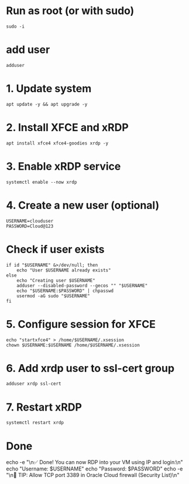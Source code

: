 # Run as root (or with sudo)
```
sudo -i
```
# add user 
```
adduser
```


# 1. Update system
```
apt update -y && apt upgrade -y
```

# 2. Install XFCE and xRDP
```
apt install xfce4 xfce4-goodies xrdp -y
```

# 3. Enable xRDP service
```
systemctl enable --now xrdp
```

# 4. Create a new user (optional)
```
USERNAME=clouduser
PASSWORD=Cloud@123
```

# Check if user exists
```
if id "$USERNAME" &>/dev/null; then
    echo "User $USERNAME already exists"
else
    echo "Creating user $USERNAME"
    adduser --disabled-password --gecos "" "$USERNAME"
    echo "$USERNAME:$PASSWORD" | chpasswd
    usermod -aG sudo "$USERNAME"
fi
```
# 5. Configure session for XFCE
```
echo "startxfce4" > /home/$USERNAME/.xsession
chown $USERNAME:$USERNAME /home/$USERNAME/.xsession
```

# 6. Add xrdp user to ssl-cert group
```
adduser xrdp ssl-cert
```

# 7. Restart xRDP
```
systemctl restart xrdp
````

# Done
echo -e "\n✅ Done! You can now RDP into your VM using IP and login:\n"
echo "Username: $USERNAME"
echo "Password: $PASSWORD"
echo -e "\n📌 TIP: Allow TCP port 3389 in Oracle Cloud firewall (Security List)\n"
